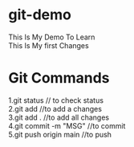 # git-demo
This Is My Demo To Learn <br>
This Is My first Changes

# Git Commands
 1.git status                // to check status <br>
 2.git add                   //to add a changes <br>
 3.git add .                 //to add all changes <br>
 4.git commit -m "MSG"       //to commit  <br>
 5.git push origin main      //to push  <br>